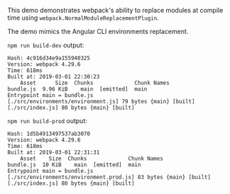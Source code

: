 This demo demonstrates webpack's ability to replace modules at compile time using `webpack.NormalModuleReplacementPlugin`.

The demo mimics the Angular CLI environments replacement.

`npm run build-dev` output:
```text
Hash: 4c916d34e9a155940325
Version: webpack 4.29.6
Time: 618ms
Built at: 2019-03-01 22:30:23
    Asset      Size  Chunks             Chunk Names
bundle.js  9.96 KiB    main  [emitted]  main
Entrypoint main = bundle.js
[./src/environments/environment.js] 79 bytes {main} [built]
[./src/index.js] 80 bytes {main} [built]
```

`npm run build-prod` output:
```text
Hash: 1d5b4913497537ab3070
Version: webpack 4.29.6
Time: 618ms
Built at: 2019-03-01 22:31:31
    Asset    Size  Chunks             Chunk Names
bundle.js  10 KiB    main  [emitted]  main
Entrypoint main = bundle.js
[./src/environments/environment.prod.js] 83 bytes {main} [built]
[./src/index.js] 80 bytes {main} [built]
```
